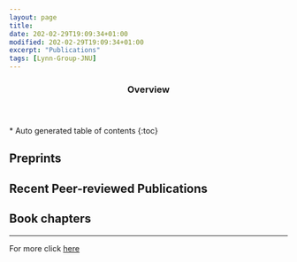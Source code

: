 ```yaml
---
layout: page
title: 
date: 202-02-29T19:09:34+01:00
modified: 202-02-29T19:09:34+01:00
excerpt: "Publications"
tags: [Lynn-Group-JNU]
---
```


<span id='badgeCont419579' style='width:126px'>
<script src='http://labs.researcherid.com/mashlets?el=badgeCont419579&mashlet=badge&showTitle=false&className=a&rid=B-8899-2015'>
</script>
</span>
<section id="table-of-contents" class="toc">
  <header>
    <h3>Overview</h3>
  </header>
<div id="drawer" markdown="1">
*  Auto generated table of contents
{:toc}
</div>
</section><!-- /#table-of-contents -->




## Preprints




## Recent Peer-reviewed Publications



## Book chapters




----------------------------------------------------------------------------------------------------------------------------
For more click [here](https://scholar.google.co.in/citations?user=8tgnKvAAAAAJ&hl=en)
